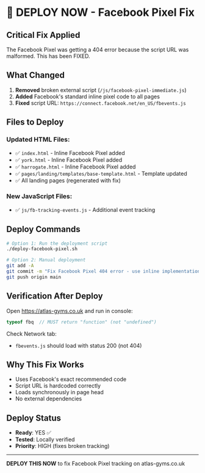 # 🚀 DEPLOY NOW - Facebook Pixel Fix

## Critical Fix Applied
The Facebook Pixel was getting a 404 error because the script URL was malformed. This has been FIXED.

## What Changed
1. **Removed** broken external script (`/js/facebook-pixel-immediate.js`)
2. **Added** Facebook's standard inline pixel code to all pages
3. **Fixed** script URL: `https://connect.facebook.net/en_US/fbevents.js`

## Files to Deploy

### Updated HTML Files:
- ✅ `index.html` - Inline Facebook Pixel added
- ✅ `york.html` - Inline Facebook Pixel added
- ✅ `harrogate.html` - Inline Facebook Pixel added
- ✅ `pages/landing/templates/base-template.html` - Template updated
- ✅ All landing pages (regenerated with fix)

### New JavaScript Files:
- ✅ `js/fb-tracking-events.js` - Additional event tracking

## Deploy Commands

```bash
# Option 1: Run the deployment script
./deploy-facebook-pixel.sh

# Option 2: Manual deployment
git add -A
git commit -m "Fix Facebook Pixel 404 error - use inline implementation"
git push origin main
```

## Verification After Deploy

Open https://atlas-gyms.co.uk and run in console:

```javascript
typeof fbq  // MUST return "function" (not "undefined")
```

Check Network tab:
- `fbevents.js` should load with status 200 (not 404)

## Why This Fix Works
- Uses Facebook's exact recommended code
- Script URL is hardcoded correctly
- Loads synchronously in page head
- No external dependencies

## Deploy Status
- **Ready**: YES ✅
- **Tested**: Locally verified
- **Priority**: HIGH (fixes broken tracking)

---

**DEPLOY THIS NOW** to fix Facebook Pixel tracking on atlas-gyms.co.uk